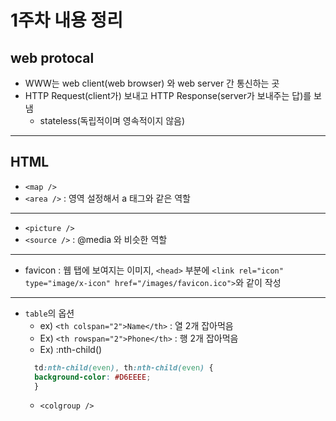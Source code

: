# 1주차 내용 정리
## web protocal
* WWW는 web client(web browser) 와 web server 간 통신하는 곳
* HTTP Request(client가) 보내고 HTTP Response(server가 보내주는 답)를 보냄  
  * stateless(독립적이며 영속적이지 않음)
---
## HTML
* `<map />`
* `<area />` : 영역 설정해서 a 태그와 같은 역할
---
* `<picture />`
* `<source />`  : @media 와 비슷한 역할
---
* favicon : 웹 탭에 보여지는 이미지, `<head>` 부분에 `<link rel="icon" type="image/x-icon" href="/images/favicon.ico">`와 같이 작성 
---
* `table`의 옵션
  * ex) `<th colspan="2">Name</th>` : 열 2개 잡아먹음
  * Ex) `<th rowspan="2">Phone</th>` : 행 2개 잡아먹음
  * Ex) :nth-child()
  ```css
    td:nth-child(even), th:nth-child(even) {
    background-color: #D6EEEE;
    }
  ```
  * `<colgroup />`